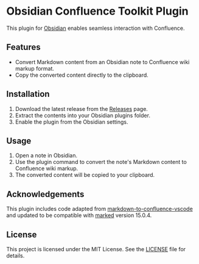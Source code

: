 # Obsidian Confluence Toolkit Plugin

This plugin for [Obsidian](https://obsidian.md) enables seamless interaction with Confluence.

## Features

- Convert Markdown content from an Obsidian note to Confluence wiki markup format.
- Copy the converted content directly to the clipboard.

## Installation

1. Download the latest release from the [Releases](https://github.com/your-repo/releases) page.
2. Extract the contents into your Obsidian plugins folder.
3. Enable the plugin from the Obsidian settings.

## Usage

1. Open a note in Obsidian.
2. Use the plugin command to convert the note's Markdown content to Confluence wiki markup.
3. The converted content will be copied to your clipboard.

## Acknowledgements

This plugin includes code adapted from [markdown-to-confluence-vscode](https://github.com/transnano/markdown-to-confluence-vscode) and updated to be compatible with [marked](https://github.com/markedjs/marked) version 15.0.4.

## License

This project is licensed under the MIT License. See the [LICENSE](./LICENSE) file for details.
